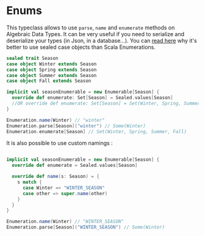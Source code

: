# Enums

This typeclass allows to use `parse`, `name` and `enumerate` methods on Algebraic Data Types. It can be very useful if you need to serialize and deserialize your types (in Json, in a database...).
You can [read here](https://underscore.io/blog/posts/2014/09/03/enumerations.html) why it's better to use sealed case objects than Scala Enumerations.

```scala
sealed trait Season
case object Winter extends Season
case object Spring extends Season
case object Summer extends Season
case object Fall extends Season

implicit val seasonEnumerable = new Enumerable[Season] {
  override def enumerate: Set[Season] = Sealed.values[Season] 
  //OR override def enumerate: Set[Season] = Set(Winter, Spring, Summer, Fall)
}

Enumeration.name(Winter) // "winter"
Enumeration.parse[Season]("winter") // Some(Winter)
Enumeration.enumerate[Season] // Set(Winter, Spring, Summer, Fall)
```

It is also possible to use custom namings :

```scala

implicit val seasonEnumerable = new Enumerable[Season] {
  override def enumerate = Sealed.values[Season]

  override def name(s: Season) = {
    s match {
      case Winter => "WINTER_SEASON"
      case other => super.name(other)
    }
  }
}

Enumeration.name(Winter) // "WINTER_SEASON"
Enumeration.parse[Season]("WINTER_SEASON") // Some(Winter)
```

